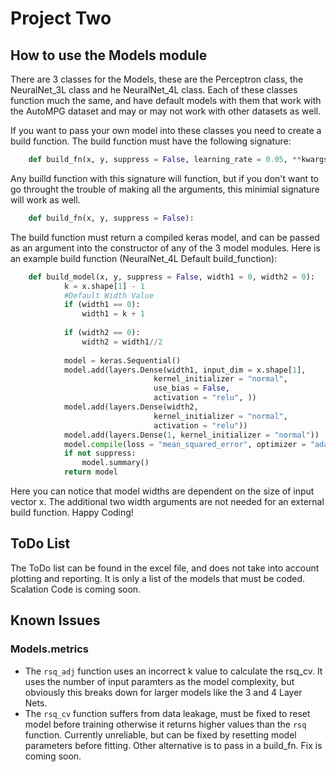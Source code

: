 # Project Two 

## How to use the Models module 

There are 3 classes for the Models, these are the Perceptron class, 
the NeuralNet_3L class and he NeuralNet_4L class. Each of these classes 
function much the same, and have default models with them that work 
with the AutoMPG dataset and  may or may not work with other datasets as well. 

If you want to pass your own model into these classes you need to create a build 
function. The build function must have the following signature: 

```python 
    def build_fn(x, y, suppress = False, learning_rate = 0.05, **kwargs): 
```

Any builld function with this signature will function, but if you don't want to 
go throught the trouble of making all the arguments, this minimial signature 
will work as well. 

```python 
    def build_fn(x, y, suppress = False):
```    

The build function must return a compiled keras model, and can be passed as an argument 
into the constructor of any of the 3 model modules. Here is an example build function 
(NeuralNet_4L Default build_function): 

```python
    def build_model(x, y, suppress = False, width1 = 0, width2 = 0): 
            k = x.shape[1] - 1
            #Default Width Value
            if (width1 == 0): 
                width1 = k + 1
                
            if (width2 == 0): 
                width2 = width1//2
            
            model = keras.Sequential()
            model.add(layers.Dense(width1, input_dim = x.shape[1], 
                                kernel_initializer = "normal", 
                                use_bias = False,
                                activation = "relu", ))
            model.add(layers.Dense(width2,
                                kernel_initializer = "normal", 
                                activation = "relu"))
            model.add(layers.Dense(1, kernel_initializer = "normal"))
            model.compile(loss = "mean_squared_error", optimizer = "adam")
            if not suppress: 
                model.summary()
            return model
```

Here you can notice that model widths are dependent on the size of input vector x. 
The additional two width arguments are not needed for an external build function. 
Happy Coding! 

## ToDo List 

The ToDo list can be found in the excel file, and does not take into account plotting and 
reporting. It is only a list of the models that must be coded. Scalation Code is coming soon. 

## Known Issues 

### Models.metrics 

 - The `rsq_adj` function uses an incorrect k value to calculate the rsq_cv. It uses the number of 
input paramters as the model complexity, but obviously this breaks down for larger models like the 
3 and 4 Layer Nets. 
- The `rsq_cv` function suffers from data leakage, must be fixed to reset model before training otherwise
it returns higher values than the `rsq` function. Currently unreliable, but can be fixed by resetting 
model parameters before fitting. Other alternative is to pass in a build_fn. Fix is coming soon. 
